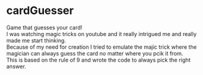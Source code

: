 # cardGuesser
Game that guesses your card!</br>
I was watching magic tricks on youtube and it really intrigued me and really made me start thinking. </br>
Because of my need for creation I tried to emulate the majic trick where the magician can always guess the card no matter where you pcik it from. </br>
This is based on the rule of 9 and wrote the code to always pick the right answer. 
